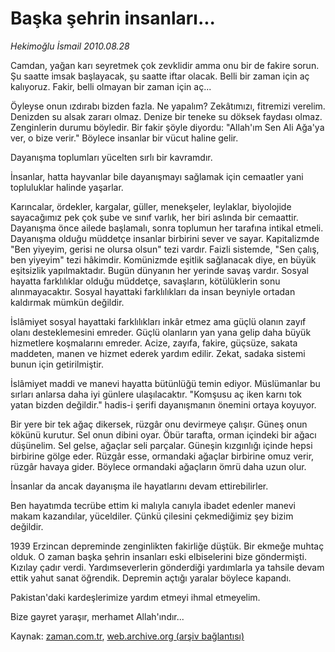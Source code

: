 # Başka şehrin insanları...

*Hekimoğlu İsmail 2010.08.28*

<td class="columnist-detail">
<p>Camdan, yağan karı seyretmek çok zevklidir amma onu bir de fakire sorun. Şu saatte imsak başlayacak, şu saatte iftar olacak. Belli bir zaman için aç kalıyoruz. Fakir, belli olmayan bir zaman için aç...</p>
<p>
<div id="haberMetinDiv">
<p>Öyleyse onun ızdırabı bizden fazla. Ne yapalım? Zekâtımızı, fitremizi verelim. Denizden su alsak zararı olmaz. Denize bir teneke su döksek faydası olmaz. Zenginlerin durumu böyledir. Bir fakir şöyle diyordu: "Allah'ım Sen Ali Ağa'ya ver, o bize verir." Böylece insanlar bir vücut haline gelir.
<p> Dayanışma toplumları yücelten sırlı bir kavramdır.
<p> İnsanlar, hatta hayvanlar bile dayanışmayı sağlamak için cemaatler yani topluluklar halinde yaşarlar.
<p> Karıncalar, ördekler, kargalar, güller, menekşeler, leylaklar, biyolojide sayacağımız pek çok şube ve sınıf varlık, her biri aslında bir cemaattir. Dayanışma önce ailede başlamalı, sonra toplumun her tarafına intikal etmeli. Dayanışma olduğu müddetçe insanlar birbirini sever ve sayar. Kapitalizmde "Ben yiyeyim, gerisi ne olursa olsun" tezi vardır. Faizli sistemde, "Sen çalış, ben yiyeyim" tezi hâkimdir. Komünizmde eşitlik sağlanacak diye, en büyük eşitsizlik yapılmaktadır. Bugün dünyanın her yerinde savaş vardır. Sosyal hayatta farklılıklar olduğu müddetçe, savaşların, kötülüklerin sonu alınmayacaktır. Sosyal hayattaki farklılıkları da insan beyniyle ortadan kaldırmak mümkün değildir.
<p> İslâmiyet sosyal hayattaki farklılıkları inkâr etmez ama güçlü olanın zayıf olanı desteklemesini emreder. Güçlü olanların yan yana gelip daha büyük hizmetlere koşmalarını emreder. Acize, zayıfa, fakire, güçsüze, sakata maddeten, manen ve hizmet ederek yardım edilir. Zekat, sadaka sistemi bunun için getirilmiştir.
<p> İslâmiyet maddi ve manevi hayatta bütünlüğü temin ediyor. Müslümanlar bu sırları anlarsa daha iyi günlere ulaşılacaktır. "Komşusu aç iken karnı tok yatan bizden değildir." hadis-i şerifi dayanışmanın önemini ortaya koyuyor.
<p> Bir yere bir tek ağaç dikersek, rüzgâr onu devirmeye çalışır. Güneş onun kökünü kurutur. Sel onun dibini oyar. Öbür tarafta, orman içindeki bir ağacı düşünelim. Sel gelse, ağaçlar seli parçalar. Güneşin kızgınlığı içinde hepsi birbirine gölge eder. Rüzgâr esse, ormandaki ağaçlar birbirine omuz verir, rüzgâr havaya gider. Böylece ormandaki ağaçların ömrü daha uzun olur.
<p>İnsanlar da ancak dayanışma ile hayatlarını devam ettirebilirler.
<p> Ben hayatımda tecrübe ettim ki malıyla canıyla ibadet edenler manevi makam kazandılar, yüceldiler. Çünkü çilesini çekmediğimiz şey bizim değildir.
<p> 1939 Erzincan depreminde zenginlikten fakirliğe düştük. Bir ekmeğe muhtaç olduk. O zaman başka şehrin insanları eski elbiselerini bize göndermişti. Kızılay çadır verdi. Yardımseverlerin gönderdiği yardımlarla ya tahsile devam ettik yahut sanat öğrendik. Depremin açtığı yaralar böylece kapandı.
<p> Pakistan'daki kardeşlerimize yardım etmeyi ihmal etmeyelim.
<p> Bize gayret yaraşır, merhamet Allah'ındır...</p></p></p></p></p></p></p></p></p></p></p></p></div>
</p>
<a href="http://web.archive.org/web/20101225004904/mailto:/">
</a></td>

Kaynak: [zaman.com.tr](http://zaman.com.tr/yazar.do?yazino=1021009), [web.archive.org (arşiv bağlantısı)](http://web.archive.org/web/20101225004904/http://zaman.com.tr/yazar.do?yazino=1021009)
